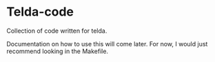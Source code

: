 # Telda-code

Collection of code written for telda.

Documentation on how to use this will come later. For now, I would just recommend looking in the Makefile.
